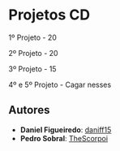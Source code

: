 # Projetos CD

1º Projeto - 20

2º Projeto - 20

3º Projeto - 15

4º e 5º Projeto - Cagar nesses

## Autores
* **Daniel Figueiredo**: [daniff15](https://github.com/daniff15)
* **Pedro Sobral**: [TheScorpoi](https://github.com/TheScorpoi)

